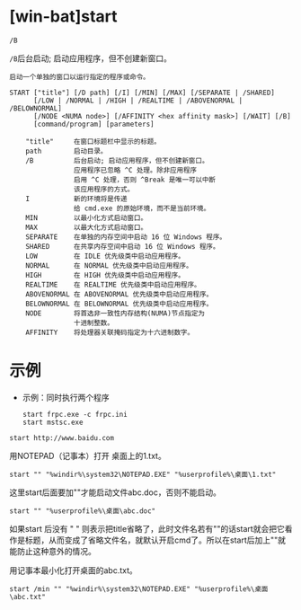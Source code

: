 # \[win-bat]start

`/B`

`/B`后台启动; 启动应用程序，但不创建新窗口。

```纯文本
启动一个单独的窗口以运行指定的程序或命令。

START ["title"] [/D path] [/I] [/MIN] [/MAX] [/SEPARATE | /SHARED]
      [/LOW | /NORMAL | /HIGH | /REALTIME | /ABOVENORMAL | /BELOWNORMAL]
      [/NODE <NUMA node>] [/AFFINITY <hex affinity mask>] [/WAIT] [/B]
      [command/program] [parameters]

    "title"     在窗口标题栏中显示的标题。
    path        启动目录。
    /B          后台启动; 启动应用程序，但不创建新窗口。
                应用程序已忽略 ^C 处理。除非应用程序
                启用 ^C 处理，否则 ^Break 是唯一可以中断
                该应用程序的方式。
    I           新的环境将是传递
                给 cmd.exe 的原始环境，而不是当前环境。
    MIN         以最小化方式启动窗口。
    MAX         以最大化方式启动窗口。
    SEPARATE    在单独的内存空间中启动 16 位 Windows 程序。
    SHARED      在共享内存空间中启动 16 位 Windows 程序。
    LOW         在 IDLE 优先级类中启动应用程序。
    NORMAL      在 NORMAL 优先级类中启动应用程序。
    HIGH        在 HIGH 优先级类中启动应用程序。
    REALTIME    在 REALTIME 优先级类中启动应用程序。
    ABOVENORMAL 在 ABOVENORMAL 优先级类中启动应用程序。
    BELOWNORMAL 在 BELOWNORMAL 优先级类中启动应用程序。
    NODE        将首选非一致性内存结构(NUMA)节点指定为
                十进制整数。
    AFFINITY    将处理器关联掩码指定为十六进制数字。
```





# 示例

-   示例：同时执行两个程序
    ```纯文本
    start frpc.exe -c frpc.ini
    start mstsc.exe

    ```



```纯文本
start http://www.baidu.com
```

用NOTEPAD（记事本）打开 桌面上的1.txt。

```纯文本
start "" "%windir%\system32\NOTEPAD.EXE" "%userprofile%\桌面\1.txt"
```

这里start后面要加""才能启动文件abc.doc，否则不能启动。

```纯文本
start "" "%userprofile%\桌面\abc.doc"
```

如果start 后没有 " " 则表示把title省略了，此时文件名若有""的话start就会把它看作是标题，从而变成了省略文件名，就默认开启cmd了。所以在start后加上""就能防止这种意外的情况。

用记事本最小化打开桌面的abc.txt。

```纯文本
start /min "" "%windir%\system32\NOTEPAD.EXE" "%userprofile%\桌面\abc.txt"
```
